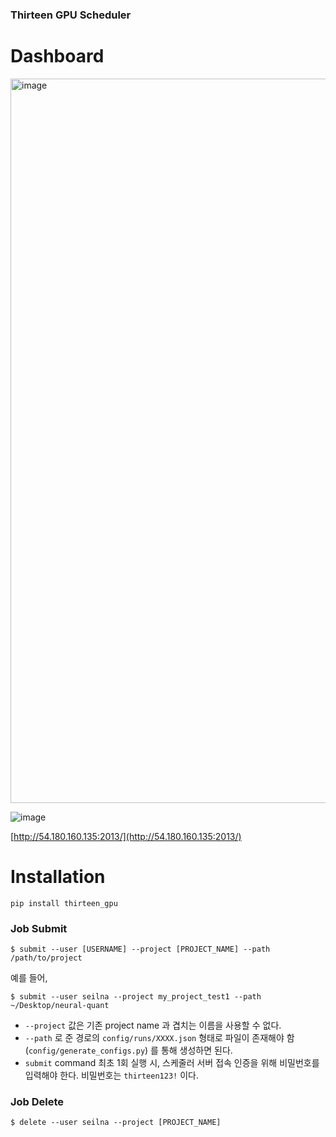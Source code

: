 ### Thirteen GPU Scheduler

# Dashboard
<img width="1159" alt="image" src="https://user-images.githubusercontent.com/11758953/218321610-fc18957e-c6a7-4d26-8cb0-5b0017b54135.png">

![image](https://user-images.githubusercontent.com/11758953/218321614-a5c408cf-de15-41fe-a2fc-e314444d252d.png)

[http://54.180.160.135:2013/](http://54.180.160.135:2013/)

# Installation
```
pip install thirteen_gpu
```

### Job Submit


```
$ submit --user [USERNAME] --project [PROJECT_NAME] --path /path/to/project
```

예를 들어,
```
$ submit --user seilna --project my_project_test1 --path ~/Desktop/neural-quant
```

* `--project` 값은 기존 project name 과 겹치는 이름을 사용할 수 없다.
* `--path` 로 준 경로의 `config/runs/XXXX.json` 형태로 파일이 존재해야 함 (`config/generate_configs.py`) 를 통해 생성하면 된다.
* `submit` command 최초 1회 실행 시, 스케줄러 서버 접속 인증을 위해 비밀번호를 입력해야 한다. 비밀번호는 `thirteen123!` 이다.


### Job Delete
```
$ delete --user seilna --project [PROJECT_NAME]
```

